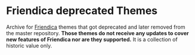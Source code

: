 # Friendica deprecated Themes

Archive for [Friendica](https://github.com/friendica/friendica) themes that got deprecated and later removed from the master repository. **Those themes do not receive any updates to cover new features of Friendica nor are they supported.** It is a collection of historic value only.
